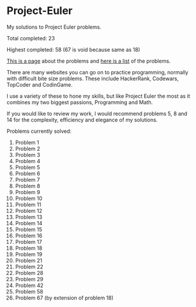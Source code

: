 # Project-Euler

My solutions to Project Euler problems.

Total completed: 23

Highest completed: 58 (67 is void because same as 18)

<a href="https://projecteuler.net/about">This is a page</a> about the problems and <a href="https://projecteuler.net/archives">here is a list</a> of the problems.

There are many websites you can go on to practice programming, normally with difficult bite size problems.
These include HackerRank, Codewars, TopCoder and CodinGame.

I use a variety of these to hone my skills, but like Project Euler the most as it combines my two biggest passions, Programming and Math.

If you would like to review my work, I would recommend problems 5, 8 and 14 for the complexity, efficiency and elegance of my solutions.

Problems currently solved:

<ol>
  <li>Problem 1</li>
  <li>Problem 2</li>
  <li>Problem 3</li>
  <li>Problem 4</li>
  <li>Problem 5</li>
  <li>Problem 6</li>
  <li>Problem 7</li>
  <li>Problem 8</li>
  <li>Problem 9</li>
  <li>Problem 10</li>
  <li>Problem 11</li>
  <li>Problem 12</li>
  <li>Problem 13</li>
  <li>Problem 14</li>
  <li>Problem 15</li>
  <li>Problem 16</li>
  <li>Problem 17</li>
  <li>Problem 18</li>
  <li>Problem 19</li>
  <li>Problem 21</li>
  <li>Problem 22</li>
  <li>Problem 28</li>
  <li>Problem 29</li>
  <li>Problem 42</li>
  <li>Problem 58</li>
  <li>Problem 67 (by extension of problem 18)</li>
</ol>
